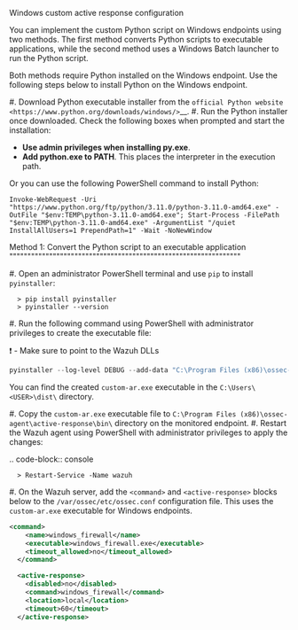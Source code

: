 Windows custom active response configuration

You can implement the custom Python script on Windows endpoints using two methods. The first method converts Python scripts to executable applications, while the second method uses a Windows Batch launcher to run the Python script.

Both methods require Python installed on the Windows endpoint. Use the following steps below to install Python on the Windows endpoint.

#. Download Python executable installer from the `official Python website <https://www.python.org/downloads/windows/>`\_\_.
#. Run the Python installer once downloaded. Check the following boxes when prompted and start the installation:

-   **Use admin privileges when installing py.exe**.
-   **Add python.exe to PATH**. This places the interpreter in the execution path.

Or you can use the following PowerShell command to install Python:

```
Invoke-WebRequest -Uri "https://www.python.org/ftp/python/3.11.0/python-3.11.0-amd64.exe" -OutFile "$env:TEMP\python-3.11.0-amd64.exe"; Start-Process -FilePath "$env:TEMP\python-3.11.0-amd64.exe" -ArgumentList "/quiet InstallAllUsers=1 PrependPath=1" -Wait -NoNewWindow
```

Method 1: Convert the Python script to an executable application
""""""""""""""""""""""""""""""""""""""""""""""""""""""""""""""""

#. Open an administrator PowerShell terminal and use `pip` to install `pyinstaller`:

      > pip install pyinstaller
      > pyinstaller --version

#. Run the following command using PowerShell with administrator privileges to create the executable file:

❗ - Make sure to point to the Wazuh DLLs

```powershell
pyinstaller --log-level DEBUG --add-data "C:\Program Files (x86)\ossec-agent\libwazuhext.dll;." --add-data "C:\Program Files (x86)\ossec-agent\libwinpthread-1.dll;." --add-data "C:\Program Files (x86)\ossec-agent\libwazuhshared.dll;." -F <PATH_TO_CUSTOM-AR.PY>
```

You can find the created `custom-ar.exe` executable in the `C:\Users\<USER>\dist\` directory.

#. Copy the `custom-ar.exe` executable file to `C:\Program Files (x86)\ossec-agent\active-response\bin\` directory on the monitored endpoint.
#. Restart the Wazuh agent using PowerShell with administrator privileges to apply the changes:

.. code-block:: console

      > Restart-Service -Name wazuh

#. On the Wazuh server, add the `<command>` and `<active-response>` blocks below to the `/var/ossec/etc/ossec.conf` configuration file. This uses the `custom-ar.exe` executable for Windows endpoints.

```xml
<command>
    <name>windows_firewall</name>
    <executable>windows_firewall.exe</executable>
    <timeout_allowed>no</timeout_allowed>
  </command>

  <active-response>
    <disabled>no</disabled>
    <command>windows_firewall</command>
    <location>local</location>
    <timeout>60</timeout>
  </active-response>
```
